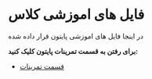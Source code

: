 # فایل های اموزشی کلاس
در اینجا فایل های اموزشی  پایتون قرار داده شده 

 __برای رفتن به قسمت تمرینات پایتون کلیک کنید:__ 

* [قسمت تمرینات](https://github.com/ahmadreza1383/Python_Class/tree/test)

